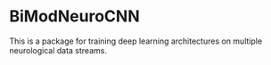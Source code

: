 # BiModNeuroCNN

This is a package for training deep learning architectures on multiple neurological data streams.
